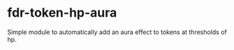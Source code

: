 # fdr-token-hp-aura
Simple module to automatically add an aura effect to tokens at thresholds of hp.
